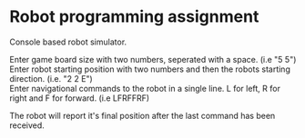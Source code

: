 # Robot programming assignment

Console based robot simulator.

Enter game board size with two numbers, seperated with a space. (i.e "5 5")<br>
Enter robot starting position with two numbers and then the robots starting direction. (i.e. "2 2 E")<br>
Enter navigational commands to the robot in a single line. L for left, R for right and F for forward. (i.e LFRFFRF)<br>

The robot will report it's final position after the last command has been received.
